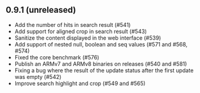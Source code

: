 ## 0.9.1 (unreleased)

  - Add the number of hits in search result (#541)
  - Add support for aligned crop in search result (#543)
  - Sanitize the content displayed in the web interface (#539)
  - Add support of nested null, boolean and seq values (#571 and #568, #574)
  - Fixed the core benchmark (#576)
  - Publish an ARMv7 and ARMv8 binaries on releases (#540 and #581)
  - Fixing a bug where the result of the update status after the first update was empty (#542)
  - Improve search highlight and crop (#549 and #565)

